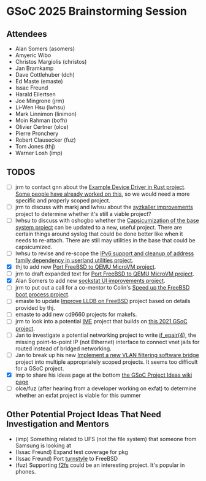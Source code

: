 # GSoC 2025 Brainstorming Session

## Attendees

- Alan Somers (asomers)
- Amyeric Wibo
- Christos Margiolis (christos)
- Jan Bramkamp
- Dave Cottlehuber (dch)
- Ed Maste (emaste)
- Issac Freund
- Harald Eilertsen
- Joe Mingrone (jrm)
- Li-Wen Hsu (lwhsu)
- Mark Linnimon (linimon)
- Moin Rahman (bofh)
- Olivier Certner (olce)
- Pierre Pronchery
- Robert Clausecker (fuz)
- Tom Jones (thj)
- Warner Losh (imp)

## TODOS

- [ ] jrm to contact gnn about the [Example Device Driver in Rust project](https://wiki.freebsd.org/SummerOfCodeIdeas#Example_Device_Driver_in_Rust).
    [Some people have already worked on this](https://wiki.freebsd.org/Rust), so we would need a more specific and properly scoped project.
- [ ] jrm to discuss with markj and lwhsu about the [syzkaller improvements](https://wiki.freebsd.org/SummerOfCodeIdeas#syzkaller_improvements) project to determine whether it's still a viable project?
- [ ] lwhsu to discuss with oshogbo whether the [Capsicumization of the base system project](https://wiki.freebsd.org/SummerOfCodeIdeas#Capsicumization_of_the_base_system) can be updated to a new, useful project.  There are certain things around syslog that could be done better like when it needs to re-attach.  There are still may utilities in the base that could be capsicumized.
- [ ] lwhsu to revise and re-scope the [IPv6 support and cleanup of address family dependency in userland utilities project](https://wiki.freebsd.org/SummerOfCodeIdeas#IPv6_support_and_cleanup_of_address_family_dependency_in_userland_utilities).
- [X] thj to add new [Port FreeBSD to QEMU MicroVM project](https://wiki.freebsd.org/SummerOfCodeIdeas#Port_FreeBSD_to_QEMU_MicroVM).
- [ ] jrm to draft expanded text for [Port FreeBSD to QEMU MicroVM project](https://wiki.freebsd.org/SummerOfCodeIdeas#Port_FreeBSD_to_QEMU_MicroVM).
- [X] Alan Somers to add new [sockstat UI improvements project](https://wiki.freebsd.org/SummerOfCodeIdeas#sockstat_UI_improvements).
- [ ] jrm to put out a call for a co-mentor to Colin's [Speed up the FreeBSD boot process project](https://wiki.freebsd.org/SummerOfCodeIdeas#Speed_up_the_FreeBSD_boot_process).
- [ ] emaste to update [Improve LLDB on FreeBSD](https://wiki.freebsd.org/SummerOfCodeIdeas#Improve_LLDB_on_FreeBSD) project based on details provided by thj.
- [ ] emaste to add new cd9660 projects for makefs.
- [ ] jrm to look into a potential [IME](https://en.wikipedia.org/wiki/Input_method) project that builds on [this 2021 GSoC project](https://github.com/Cycatz/GSoC2021-VT-IME).
- [ ] Jan to investigate a potential networking project to write [if_epair(4)](https://man.freebsd.org/cgi/man.cgi?if_epair(4)), the missing point-to-point IP (not Ethernet) interface to connect vnet jails for routed instead of bridged networking.
- [ ] Jan to break up his new [Implement a new VLAN filtering software bridge](https://wiki.freebsd.org/SummerOfCodeIdeas#Implement_a_new_VLAN_filtering_software_bridge) project into multiple appropriately scoped projects.  It seems too difficult for a GSoC project.
- [X] imp to share his ideas page at the bottom [the GSoC Project Ideas wiki page](https://wiki.freebsd.org/SummerOfCodeIdeas)
- [ ] olce/fuz (after hearing from a developer working on exfat) to determine whether an exfat project is viable for this summer

## Other Potential Project Ideas That Need Investigation and Mentors

- (imp) Something related to UFS (not the file system) that someone from Samsung is looking at
- (Issac Freund) Expand test coverage for pkg
- (Issac Freund) Port [turnstyle](https://github.com/chimera-linux/turnstile) to FreeBSD
- (fuz) Supporting [f2fs](https://en.wikipedia.org/wiki/F2FS) could be an interesting project.  It's popular in phones.
